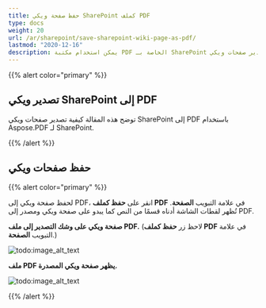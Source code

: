```yaml
---
title: حفظ صفحة ويكي SharePoint كملف PDF
type: docs
weight: 20
url: /ar/sharepoint/save-sharepoint-wiki-page-as-pdf/
lastmod: "2020-12-16"
description: يمكن استخدام مكتبة PDF الخاصة بـ SharePoint لتصدير صفحات ويكي SharePoint إلى PDF.
---
```


{{% alert color="primary" %}}

## تصدير ويكي SharePoint إلى PDF

توضح هذه المقالة كيفية تصدير صفحات ويكي SharePoint إلى PDF باستخدام Aspose.PDF لـ SharePoint.

{{% /alert %}}
## **حفظ صفحات ويكي**

{{% alert color="primary" %}}

لحفظ صفحة ويكي إلى PDF، انقر على **حفظ كملف PDF** في علامة التبويب **الصفحة**. تُظهر لقطات الشاشة أدناه قسمًا من النص كما يبدو على صفحة ويكي ومصدر إلى PDF.

**صفحة ويكي على وشك التصدير إلى ملف PDF.** (لاحظ زر **حفظ كملف PDF** في علامة التبويب **الصفحة**.)

![todo:image_alt_text](save-sharepoint-wiki-page-as-pdf_1.png)




**ملف PDF يظهر صفحة ويكي المصدرة.**

![todo:image_alt_text](save-sharepoint-wiki-page-as-pdf_2.png)

{{% /alert %}}